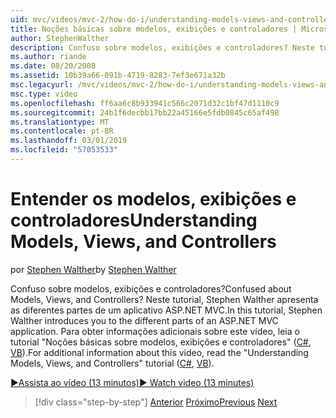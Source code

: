 ```yaml
---
uid: mvc/videos/mvc-2/how-do-i/understanding-models-views-and-controllers
title: Noções básicas sobre modelos, exibições e controladores | Microsoft Docs
author: StephenWalther
description: Confuso sobre modelos, exibições e controladores? Neste tutorial, Stephen Walther apresenta as diferentes partes de um aplicativo ASP.NET MVC.
ms.author: riande
ms.date: 08/20/2008
ms.assetid: 10b39a66-091b-4719-8283-7ef3e671a32b
msc.legacyurl: /mvc/videos/mvc-2/how-do-i/understanding-models-views-and-controllers
msc.type: video
ms.openlocfilehash: ff6aa6c8b933941c566c2071d32c1bf47d1110c9
ms.sourcegitcommit: 24b1f6decbb17bb22a45166e5fdb0845c65af498
ms.translationtype: MT
ms.contentlocale: pt-BR
ms.lasthandoff: 03/01/2019
ms.locfileid: "57053533"
---
```

<a name="understanding-models-views-and-controllers"></a><span data-ttu-id="648ac-104">Entender os modelos, exibições e controladores</span><span class="sxs-lookup"><span data-stu-id="648ac-104">Understanding Models, Views, and Controllers</span></span>
====================
<span data-ttu-id="648ac-105">por [Stephen Walther](https://github.com/StephenWalther)</span><span class="sxs-lookup"><span data-stu-id="648ac-105">by [Stephen Walther](https://github.com/StephenWalther)</span></span>

<span data-ttu-id="648ac-106">Confuso sobre modelos, exibições e controladores?</span><span class="sxs-lookup"><span data-stu-id="648ac-106">Confused about Models, Views, and Controllers?</span></span> <span data-ttu-id="648ac-107">Neste tutorial, Stephen Walther apresenta as diferentes partes de um aplicativo ASP.NET MVC.</span><span class="sxs-lookup"><span data-stu-id="648ac-107">In this tutorial, Stephen Walther introduces you to the different parts of an ASP.NET MVC application.</span></span> <span data-ttu-id="648ac-108">Para obter informações adicionais sobre este vídeo, leia o tutorial "Noções básicas sobre modelos, exibições e controladores" ([C#](../../../overview/older-versions-1/overview/understanding-models-views-and-controllers-cs.md), [VB](../../../overview/older-versions-1/overview/understanding-models-views-and-controllers-vb.md)).</span><span class="sxs-lookup"><span data-stu-id="648ac-108">For additional information about this video, read the "Understanding Models, Views, and Controllers" tutorial ([C#](../../../overview/older-versions-1/overview/understanding-models-views-and-controllers-cs.md), [VB](../../../overview/older-versions-1/overview/understanding-models-views-and-controllers-vb.md)).</span></span>

[<span data-ttu-id="648ac-109">&#9654;Assista ao vídeo (13 minutos)</span><span class="sxs-lookup"><span data-stu-id="648ac-109">&#9654; Watch video (13 minutes)</span></span>](https://channel9.msdn.com/Blogs/ASP-NET-Site-Videos/understanding-models-views-and-controllers)

> [!div class="step-by-step"]
> <span data-ttu-id="648ac-110">[Anterior](creating-a-movie-database-application-in-15-minutes-with-aspnet-mvc.md)
> [Próximo](aspnet-mvc-controller-overview.md)</span><span class="sxs-lookup"><span data-stu-id="648ac-110">[Previous](creating-a-movie-database-application-in-15-minutes-with-aspnet-mvc.md)
[Next](aspnet-mvc-controller-overview.md)</span></span>
